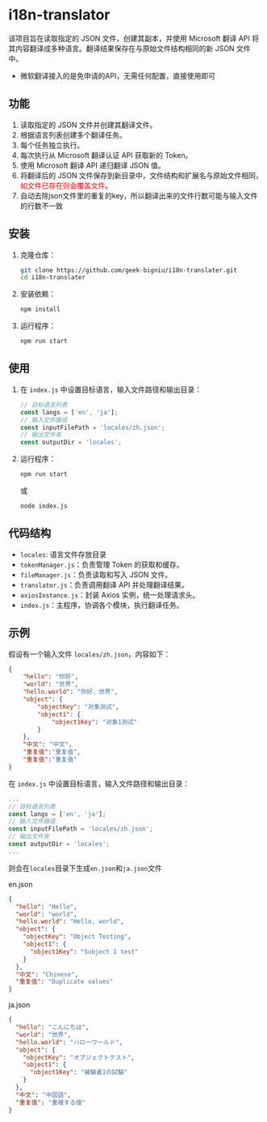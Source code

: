 # i18n-translator

该项目旨在读取指定的 JSON 文件，创建其副本，并使用 Microsoft 翻译 API 将其内容翻译成多种语言。翻译结果保存在与原始文件结构相同的新 JSON 文件中。
* 微软翻译接入的是免申请的API，无需任何配置，直接使用即可

## 功能

1. 读取指定的 JSON 文件并创建其翻译文件。
2. 根据语言列表创建多个翻译任务。
3. 每个任务独立执行。 
4. 每次执行从 Microsoft 翻译认证 API 获取新的 Token。
5. 使用 Microsoft 翻译 API 递归翻译 JSON 值。
6. 将翻译后的 JSON 文件保存到新目录中，文件结构和扩展名与原始文件相同，<span style='color:red'>如文件已存在则会覆盖文件</span>。
7. 自动去除json文件里的重复的key，所以翻译出来的文件行数可能与输入文件的行数不一致
 
## 安装

1. 克隆仓库：
    ```bash
    git clone https://github.com/geek-bigniu/i18n-translater.git
    cd i18n-translater
    ```

2. 安装依赖：
    ```bash
    npm install
    ```
3. 运行程序：
    ```bash
    npm run start
    ```

## 使用
 
1. 在 `index.js` 中设置目标语言，输入文件路径和输出目录：
    ```javascript
    // 目标语言列表
    const langs = ['en', 'ja'];
    // 输入文件路径
    const inputFilePath = 'locales/zh.json';
    // 输出文件夹
    const outputDir = 'locales';
    ```

3. 运行程序：
    ```bash
    npm run start
    ```
    或
    ```bash
    node index.js
    ```

## 代码结构
- `locales`: 语言文件存放目录
- `tokenManager.js`：负责管理 Token 的获取和缓存。
- `fileManager.js`：负责读取和写入 JSON 文件。
- `translator.js`：负责调用翻译 API 并处理翻译结果。
- `axiosInstance.js`：封装 Axios 实例，统一处理请求头。
- `index.js`：主程序，协调各个模块，执行翻译任务。

## 示例

假设有一个输入文件 `locales/zh.json`，内容如下：
```json
{
    "hello": "你好",
    "world": "世界",
    "hello.world": "你好，世界",
    "object": {
        "objectKey": "对象测试",
        "object1": {
            "object1Key": "对象1测试"
        }
    },
    "中文": "中文",
    "重复值":"重复值",
    "重复值":"重复值"
}
```
在 `index.js` 中设置目标语言，输入文件路径和输出目录：
```javascript
...
// 目标语言列表
const langs = ['en', 'ja'];
// 输入文件路径
const inputFilePath = 'locales/zh.json';
// 输出文件夹
const outputDir = 'locales';
...
```
则会在`locales`目录下生成`en.json`和`ja.json`文件

en.json
```json
{
  "hello": "Hello",
  "world": "world",
  "hello.world": "Hello, world",
  "object": {
    "objectKey": "Object Testing",
    "object1": {
      "object1Key": "Subject 1 test"
    }
  },
  "中文": "Chinese",
  "重复值": "Duplicate values"
}
```

ja.json
```json
{
  "hello": "こんにちは",
  "world": "世界",
  "hello.world": "ハローワールド",
  "object": {
    "objectKey": "オブジェクトテスト",
    "object1": {
      "object1Key": "被験者1の試験"
    }
  },
  "中文": "中国語",
  "重复值": "重複する値"
}
```